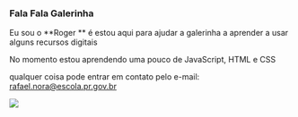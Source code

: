 ### Fala Fala Galerinha


Eu sou o **Roger ** é estou aqui para ajudar a galerinha a aprender a usar alguns recursos digitais

No momento estou aprendendo uma pouco de JavaScript, HTML e CSS

qualquer coisa pode entrar em contato pelo e-mail: rafael.nora@escola.pr.gov.br

![](https://tenor.com/pt-BR/view/stitch-lilo-animation-so-sleepy-sleepy-gif-11095074)

